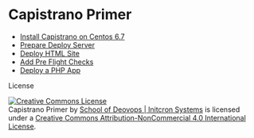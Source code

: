 # Capistrano Primer


* [Install Capistrano on Centos 6.7](https://github.com/schoolofdevops/learn-capistrano/blob/master/01_install_capistrano.md)  
* [Prepare Deploy Server](https://github.com/schoolofdevops/learn-capistrano/blob/master/02_prepare_deploy_server.md)
* [Deploy HTML Site](https://github.com/schoolofdevops/learn-capistrano/blob/master/03_deploy_html_site.md)  
* [Add Pre Flight Checks](https://github.com/schoolofdevops/learn-capistrano/blob/master/05_pre_flight_checks.md)
* [Deploy a PHP App](https://github.com/schoolofdevops/learn-capistrano/blob/master/04_deploy_php_app.md)


License

<a rel="license" href="http://creativecommons.org/licenses/by-nc/4.0/"><img alt="Creative Commons License" style="border-width:0" src="https://i.creativecommons.org/l/by-nc/4.0/88x31.png" /></a><br /><span xmlns:dct="http://purl.org/dc/terms/" property="dct:title">Capistrano Primer</span> by <a xmlns:cc="http://creativecommons.org/ns#" href="http://www.initcron.com" property="cc:attributionName" rel="cc:attributionURL">School of Deovops | Initcron Systems</a> is licensed under a <a rel="license" href="http://creativecommons.org/licenses/by-nc/4.0/">Creative Commons Attribution-NonCommercial 4.0 International License</a>.
